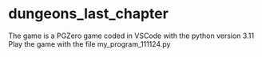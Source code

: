 # dungeons_last_chapter
 The game is a PGZero game coded in VSCode with the python version 3.11
 Play the game with the file my_program_111124.py
